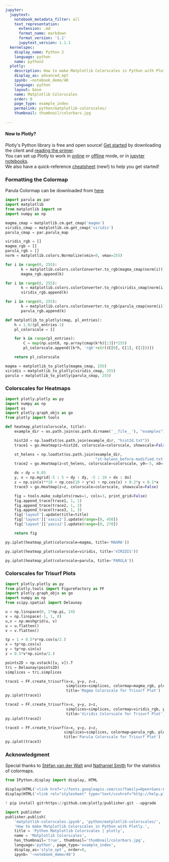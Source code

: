 ```yaml
---
jupyter:
  jupytext:
    notebook_metadata_filter: all
    text_representation:
      extension: .md
      format_name: markdown
      format_version: '1.1'
      jupytext_version: 1.1.1
  kernelspec:
    display_name: Python 2
    language: python
    name: python2
  plotly:
    description: How to make Matplotlib Colorscales in Python with Plotly.
    display_as: advanced_opt
    ipynb: ~notebook_demo/48
    language: python
    layout: base
    name: Matplotlib Colorscales
    order: 8
    page_type: example_index
    permalink: python/matplotlib-colorscales/
    thumbnail: thumbnail/colorbars.jpg
    
---
```


#### New to Plotly?
Plotly's Python library is free and open source! [Get started](https://plot.ly/python/getting-started/) by downloading the client and [reading the primer](https://plot.ly/python/getting-started/).
<br>You can set up Plotly to work in [online](https://plot.ly/python/getting-started/#initialization-for-online-plotting) or [offline](https://plot.ly/python/getting-started/#initialization-for-offline-plotting) mode, or in [jupyter notebooks](https://plot.ly/python/getting-started/#start-plotting-online).
<br>We also have a quick-reference [cheatsheet](https://images.plot.ly/plotly-documentation/images/python_cheat_sheet.pdf) (new!) to help you get started!



### Formatting the Colormap


Parula Colormap can be downloaded from [here](https://github.com/BIDS/colormap/blob/master/parula.py)

```python
import parula as par
import matplotlib
from matplotlib import cm
import numpy as np

magma_cmap = matplotlib.cm.get_cmap('magma')
viridis_cmap = matplotlib.cm.get_cmap('viridis')
parula_cmap = par.parula_map

viridis_rgb = []
magma_rgb = []
parula_rgb = []
norm = matplotlib.colors.Normalize(vmin=0, vmax=255)

for i in range(0, 255):
       k = matplotlib.colors.colorConverter.to_rgb(magma_cmap(norm(i)))
       magma_rgb.append(k)

for i in range(0, 255):
       k = matplotlib.colors.colorConverter.to_rgb(viridis_cmap(norm(i)))
       viridis_rgb.append(k)

for i in range(0, 255):
       k = matplotlib.colors.colorConverter.to_rgb(parula_cmap(norm(i)))
       parula_rgb.append(k)

def matplotlib_to_plotly(cmap, pl_entries):
    h = 1.0/(pl_entries-1)
    pl_colorscale = []

    for k in range(pl_entries):
        C = map(np.uint8, np.array(cmap(k*h)[:3])*255)
        pl_colorscale.append([k*h, 'rgb'+str((C[0], C[1], C[2]))])

    return pl_colorscale

magma = matplotlib_to_plotly(magma_cmap, 255)
viridis = matplotlib_to_plotly(viridis_cmap, 255)
parula = matplotlib_to_plotly(parula_cmap, 255)
```

### Colorscales  for Heatmaps

```python
import plotly.plotly as py
import numpy as np
import os
import plotly.graph_objs as go
from plotly import tools

def heatmap_plot(colorscale, title):
    example_dir = os.path.join(os.path.dirname('__file__'), "examples")

    hist2d = np.loadtxt(os.path.join(example_dir, "hist2d.txt"))
    trace1 = go.Heatmap(z=hist2d, colorscale=colorscale, showscale=False)

    st_helens = np.loadtxt(os.path.join(example_dir,
                                        "st-helens_before-modified.txt.gz")).T
    trace2 = go.Heatmap(z=st_helens, colorscale=colorscale, y0=-5, x0=-5)

    dx = dy = 0.05
    y, x = np.mgrid[-5 : 5 + dy : dy, -5 : 10 + dx : dx]
    z = np.sin(x)**10 + np.cos(10 + y*x) + np.cos(x) + 0.2*y + 0.1*x
    trace3 = go.Heatmap(z=z, colorscale=colorscale, showscale=False)

    fig = tools.make_subplots(rows=1, cols=3, print_grid=False)
    fig.append_trace(trace1, 1, 1)
    fig.append_trace(trace2, 1, 2)
    fig.append_trace(trace3, 1, 3)
    fig['layout'].update(title=title)
    fig['layout']['xaxis2'].update(range=[0, 450])
    fig['layout']['yaxis2'].update(range=[0, 270])

    return fig
```

```python
py.iplot(heatmap_plot(colorscale=magma, title='MAGMA'))
```

```python
py.iplot(heatmap_plot(colorscale=viridis, title='VIRIDIS'))
```

```python
py.iplot(heatmap_plot(colorscale=parula, title='PARULA'))
```

### Colorscales for Trisurf Plots

```python
import plotly.plotly as py
from plotly.tools import FigureFactory as FF
import plotly.graph_objs as go
import numpy as np
from scipy.spatial import Delaunay

u = np.linspace(0, 2*np.pi, 24)
v = np.linspace(-1, 1, 8)
u,v = np.meshgrid(u, v)
u = u.flatten()
v = v.flatten()

tp = 1 + 0.5*v*np.cos(u/2.)
x = tp*np.cos(u)
y = tp*np.sin(u)
z = 0.5*v*np.sin(u/2.)

points2D = np.vstack([u, v]).T
tri = Delaunay(points2D)
simplices = tri.simplices

trace1 = FF.create_trisurf(x=x, y=y, z=z,
                           simplices=simplices, colormap=magma_rgb, plot_edges=False,
                           title='Magma Colorscale for Trisurf Plot')
py.iplot(trace1)

```

```python
trace2 = FF.create_trisurf(x=x, y=y, z=z,
                           simplices=simplices, colormap=viridis_rgb, plot_edges=False,
                           title='Viridis Colorscale for Trisurf Plot')
py.iplot(trace2)

```

```python
trace3 = FF.create_trisurf(x=x, y=y, z=z,
                          simplices=simplices, colormap=parula_rgb, plot_edges=False,
                          title='Parula Colorscale for Trisurf Plot')
py.iplot(trace3)

```

### Acknowledgment

Special thanks to [Stéfan van der Walt](https://github.com/stefanv) and [Nathaniel Smith](https://github.com/njsmith) for the statistics of colormaps.

```python
from IPython.display import display, HTML

display(HTML('<link href="//fonts.googleapis.com/css?family=Open+Sans:600,400,300,200|Inconsolata|Ubuntu+Mono:400,700rel="stylesheet" type="text/css" />'))
display(HTML('<link rel="stylesheet" type="text/csshref="http://help.plot.ly/documentation/all_static/css/ipython-notebook-custom.css">'))

! pip install git+https://github.com/plotly/publisher.git --upgrade

import publisher
publisher.publish(
    'matplotlib-colorscales.ipynb', 'python/matplotlib-colorscales/', 'Matplotlib Colorscales',
    'How to make Matplotlib Colorscales in Python with Plotly.',
    title = 'Python Matplotlib Colorscales | plotly',
    name = 'Matplotlib Colorscales',
    has_thumbnail='true', thumbnail='thumbnail/colorbars.jpg',
    language='python', page_type='example_index',
    display_as='style_opt', order=8,
    ipynb= '~notebook_demo/48')

```

```python

```
